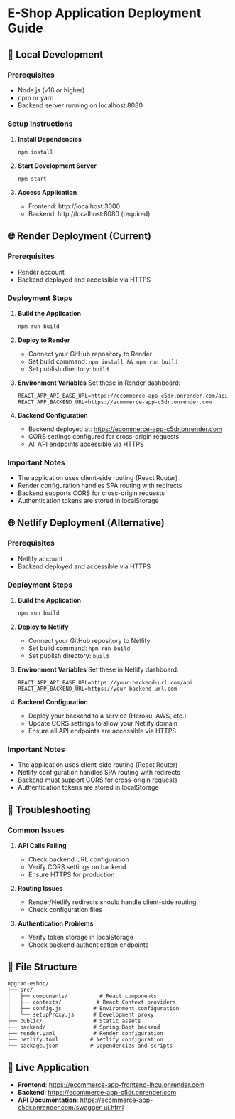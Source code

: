 # E-Shop Application Deployment Guide

## 🚀 Local Development

### Prerequisites
- Node.js (v16 or higher)
- npm or yarn
- Backend server running on localhost:8080

### Setup Instructions

1. **Install Dependencies**
   ```bash
   npm install
   ```

2. **Start Development Server**
   ```bash
   npm start
   ```

3. **Access Application**
   - Frontend: http://localhost:3000
   - Backend: http://localhost:8080 (required)

## 🌐 Render Deployment (Current)

### Prerequisites
- Render account
- Backend deployed and accessible via HTTPS

### Deployment Steps

1. **Build the Application**
   ```bash
   npm run build
   ```

2. **Deploy to Render**
   - Connect your GitHub repository to Render
   - Set build command: `npm install && npm run build`
   - Set publish directory: `build`

3. **Environment Variables**
   Set these in Render dashboard:
   ```
   REACT_APP_API_BASE_URL=https://ecommerce-app-c5dr.onrender.com/api
   REACT_APP_BACKEND_URL=https://ecommerce-app-c5dr.onrender.com
   ```

4. **Backend Configuration**
   - Backend deployed at: https://ecommerce-app-c5dr.onrender.com
   - CORS settings configured for cross-origin requests
   - All API endpoints accessible via HTTPS

### Important Notes

- The application uses client-side routing (React Router)
- Render configuration handles SPA routing with redirects
- Backend supports CORS for cross-origin requests
- Authentication tokens are stored in localStorage

## 🌐 Netlify Deployment (Alternative)

### Prerequisites
- Netlify account
- Backend deployed and accessible via HTTPS

### Deployment Steps

1. **Build the Application**
   ```bash
   npm run build
   ```

2. **Deploy to Netlify**
   - Connect your GitHub repository to Netlify
   - Set build command: `npm run build`
   - Set publish directory: `build`

3. **Environment Variables**
   Set these in Netlify dashboard:
   ```
   REACT_APP_API_BASE_URL=https://your-backend-url.com/api
   REACT_APP_BACKEND_URL=https://your-backend-url.com
   ```

4. **Backend Configuration**
   - Deploy your backend to a service (Heroku, AWS, etc.)
   - Update CORS settings to allow your Netlify domain
   - Ensure all API endpoints are accessible via HTTPS

### Important Notes

- The application uses client-side routing (React Router)
- Netlify configuration handles SPA routing with redirects
- Backend must support CORS for cross-origin requests
- Authentication tokens are stored in localStorage

## 🔧 Troubleshooting

### Common Issues

1. **API Calls Failing**
   - Check backend URL configuration
   - Verify CORS settings on backend
   - Ensure HTTPS for production

2. **Routing Issues**
   - Render/Netlify redirects should handle client-side routing
   - Check configuration files

3. **Authentication Problems**
   - Verify token storage in localStorage
   - Check backend authentication endpoints

## 📁 File Structure

```
upgrad-eshop/
├── src/
│   ├── components/          # React components
│   ├── contexts/           # React Context providers
│   ├── config.js          # Environment configuration
│   └── setupProxy.js      # Development proxy
├── public/                # Static assets
├── backend/               # Spring Boot backend
├── render.yaml            # Render configuration
├── netlify.toml          # Netlify configuration
└── package.json          # Dependencies and scripts
```

## 🚀 Live Application

- **Frontend**: https://ecommerce-app-frontend-lhcu.onrender.com
- **Backend**: https://ecommerce-app-c5dr.onrender.com
- **API Documentation**: https://ecommerce-app-c5dr.onrender.com/swagger-ui.html 